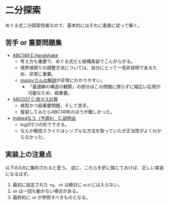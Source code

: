 # 二分探索

めぐる式二分探索信者なので、基本的にはそれに愚直に従って解く。

## 苦手 or 重要問題集

- [ABC149 E.Handshake](https://atcoder.jp/contests/abc149/tasks/abc149_e)
  - 考え方も重要で、めぐる式だと結構実装でこんがらがる。
  - 境界値周りの調整方法については、自分にとって一見非自明であるため、非常に重要。
  - [maspyさんの解説](https://maspypy.com/atcoder-参加感想-2019-12-29abc-149)が非常にわかりやすい。
    - 「最適解の構造の観察」の部分はこの問題に限らずに幅広い応用が可能なため、超重要。
- [ARC037 C.億マス計算](https://atcoder.jp/contests/arc037/tasks/arc037_c)
  - 典型かつ超重要問題、そして苦手。
  - 復習してみたらABC149Eのほうが難しかった。
- [Indeedなう（予選A） C.説明会](https://atcoder.jp/contests/indeednow-quala/tasks/indeednow_2015_quala_3)
  - logが2つの形でできる。
  - なんか解説スライドはシンプルな方法を取っていたが正当性がよくわからなかった。

## 実装上の注意点

以下の3点に集約されると思う。
逆に、これらを肝に銘じておけば、正しい実装になるはず。

1. 最初に設定された `ng, ok` は絶対に `mid` には入らない。
2. `ok` は一回も動かない場合がある。
3. 最終的に `ok` が参照すべきものとなる。

